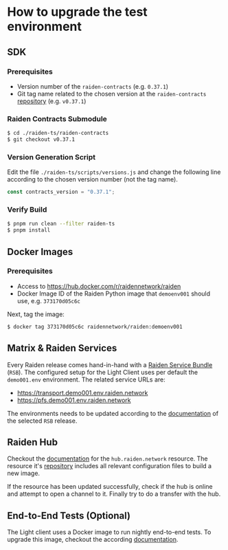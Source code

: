 # How to upgrade the test environment

## SDK

### Prerequisites

- Version number of the `raiden-contracts` (e.g. `0.37.1`)
- Git tag name related to the chosen version at the `raiden-contracts` [repository](https://github.com/raiden-network/raiden-contracts/) (e.g. `v0.37.1`)

### Raiden Contracts Submodule

```sh
$ cd ./raiden-ts/raiden-contracts
$ git checkout v0.37.1
```

### Version Generation Script

Edit the file `./raiden-ts/scripts/versions.js` and change the following line
according to the chosen version number (not the tag name).

```javascript
const contracts_version = "0.37.1";
```

### Verify Build

```sh
$ pnpm run clean --filter raiden-ts
$ pnpm install
```

## Docker Images

### Prerequisites

- Access to https://hub.docker.com/r/raidennetwork/raiden
- Docker Image ID of the Raiden Python image that `demoenv001` should use, e.g. `373170d05c6c`

Next, tag the image:

```sh
$ docker tag 373170d05c6c raidennetwork/raiden:demoenv001
```

## Matrix & Raiden Services

Every Raiden release comes hand-in-hand with a [Raiden Service
Bundle](https://github.com/raiden-network/raiden-service-bundle) (`RSB`). The
configured setup for the Light Client uses per default the `demo001.env`
environment. The related service URLs are:

- https://transport.demo001.env.raiden.network
- https://pfs.demo001.env.raiden.network

The environments needs to be updated according to the
[documentation](https://github.com/raiden-network/raiden-service-bundle) of the
selected `RSB` release.

## Raiden Hub

Checkout the
[documentation](https://brainbot-hubraidennetwork.readthedocs-hosted.com/en/latest/)
for the `hub.raiden.network` resource. The resource it's
[repository](https://github.com/raiden-network/hub.raiden.network) includes
all relevant configuration files to build a new image.

If the resource has been updated successfully, check if the hub is online and
attempt to open a channel to it. Finally try to do a transfer with the hub.

## End-to-End Tests (Optional)

The Light client uses a Docker image to run nightly end-to-end tests. To
upgrade this image, checkout the according
[documentation](./e2e-environment/README.md).
